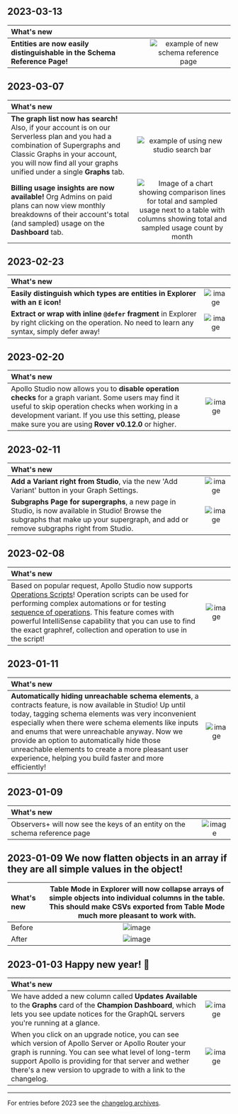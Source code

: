 [comment]: <> "NOTE! Ensure all images are added via the \[label\]\(link\) syntax!"

## 2023-03-13
| What's new | |
| :--- | :-: |
| **Entities are now easily distinguishable in the Schema Reference Page!** | ![example of new schema reference page](https://user-images.githubusercontent.com/24704789/224794960-3854bc34-6777-4a51-a1a1-d56f64c517aa.png) |

## 2023-03-07
| What's new | |
| :--- | :-: |
| **The graph list now has search!** Also, if your account is on our Serverless plan and you had a combination of Supergraphs and Classic Graphs in your account, you will now find all your graphs unified under a single **Graphs** tab. | ![example of using new studio search bar](https://user-images.githubusercontent.com/5922187/223514626-fc6eba25-fdae-42ad-a927-928b5c75745a.gif) |
| **Billing usage insights are now available!** Org Admins on paid plans can now view monthly breakdowns of their account's total (and sampled) usage on the **Dashboard** tab. | ![Image of a chart showing comparison lines for total and sampled usage next to a table with columns showing total and sampled usage count by month](https://user-images.githubusercontent.com/45475656/223765077-869c199a-b7a3-4fc1-9a78-6d3d0b6bd4ba.png) |

## 2023-02-23
| What's new | |
| :--------- | :-: |
| **Easily distinguish which types are entities in Explorer with an `E` icon!**| ![image](https://user-images.githubusercontent.com/86634858/221050891-627be4aa-6d4a-4087-8d0c-ec897a8627db.png)
| **Extract or wrap with inline `@defer` fragment** in Explorer by right clicking on the operation. No need to learn any syntax, simply defer away! | ![image](https://user-images.githubusercontent.com/86634858/218832989-b82c034e-dab9-4a44-b2a6-f4a6c9a8e278.png)

## 2023-02-20
| What's new | |
| :--------- | :-: |
| Apollo Studio now allows you to **disable operation checks** for a graph variant. Some users may find it useful to skip operation checks when working in a development variant. If you use this setting, please make sure you are using **Rover v0.12.0** or higher.    | ![image](https://user-images.githubusercontent.com/9286598/219827562-a5eb5d55-7260-4112-a361-3564a1d10844.png)

## 2023-02-11
| What's new | |
| :--------- | :-: |
| **Add a Variant right from Studio**, via the new 'Add Variant' button in your Graph Settings. | ![image](https://user-images.githubusercontent.com/14367451/218590889-d8aaa9d8-f11f-4c54-8b2d-18c880798e8a.png)
| **Subgraphs Page for supergraphs**, a new page in Studio, is now available in Studio! Browse the subgraphs that make up your supergraph, and add or remove subgraphs right from Studio. | ![image](https://user-images.githubusercontent.com/14367451/218590885-2fa01e5b-cce2-4440-a377-d18611847698.png)

## 2023-02-08
| What's new | |
| :--------- | :-: |
| Based on popular request, Apollo Studio now supports [Operations Scripts](https://www.apollographql.com/docs/graphos/explorer/connecting-authenticating/#operation-scripts)! Operation scripts can be used for performing complex automations or for testing [sequence of operations](https://www.apollographql.com/docs/graphos/explorer/connecting-authenticating#chaining-operations). This feature comes with powerful IntelliSense capability that you can use to find the exact graphref, collection and operation to use in the script! |![image](https://user-images.githubusercontent.com/86634858/218589899-e97f7eb2-2fb9-450c-9b2a-48fa1d5073f0.png)


## 2023-01-11
| What's new | |
| :--------- | :-: |
| **Automatically hiding unreachable schema elements**, a contracts feature, is now available in Studio! Up until today, tagging schema elements was very inconvenient especially when there were schema elements like inputs and enums that were unreachable anyway. Now we provide an option to automatically hide those unreachable elements to create a more pleasant user experience, helping you build faster and more efficiently!   | ![image](https://user-images.githubusercontent.com/10705986/213568890-6b0543e1-6c88-45de-b480-52bf82c7ff5a.png)

## 2023-01-09
| What's new | |
| :--------- | :-: |
| Observers+ will now see the keys of an entity on the schema reference page   | ![image](https://user-images.githubusercontent.com/3953093/211340734-9c979f70-75e0-4bcd-8dc8-289b406c2e4c.png)

## 2023-01-09 We now flatten objects in an array if they are all simple values in the object!
| What's new | **Table Mode** in Explorer will now collapse arrays of simple objects into individual columns in the table. This should make CSVs exported from Table Mode much more pleasant to work with. | 
| :--------- | :-: |
| Before | ![image](https://user-images.githubusercontent.com/3953093/209742555-a01f5e1d-f3a7-4f91-aa13-d6dc1c67887f.png) |
| After | ![image](https://user-images.githubusercontent.com/3953093/209742580-99d73a06-e941-4127-b8f9-07af457269c1.png)

## 2023-01-03 Happy new year! 🥳
| What's new | |
| :--------- | :-: |
| We have added a new column called **Updates Available** to the **Graphs** card of the **Champion Dashboard**, which lets you see update notices for the GraphQL servers you're running at a glance.  | ![image](https://user-images.githubusercontent.com/5922187/210436128-ddc665c1-2ba3-4383-9ab6-21310bd04a46.png) |
| When you click on an upgrade notice, you can see which version of Apollo Server or Apollo Router your graph is running. You can see what level of long-term support Apollo is providing for that server and wether there's a new version to upgrade to with a link to the changelog. | ![image](https://user-images.githubusercontent.com/5922187/210436038-4399cd5b-19fd-42ed-b644-40f03bc64dd2.png)

---
For entries before 2023 see the [changelog archives](https://github.com/apollographql/apollo-studio-community/tree/main/changelog-archives).
